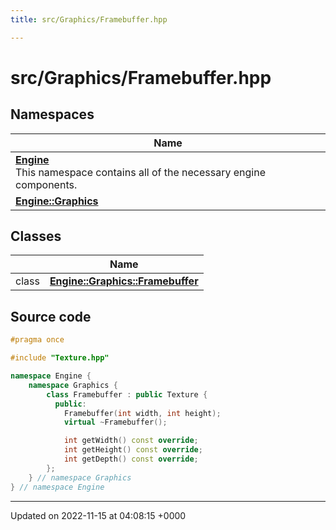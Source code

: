 ```yaml
---
title: src/Graphics/Framebuffer.hpp

---
```


# src/Graphics/Framebuffer.hpp



## Namespaces

| Name           |
| -------------- |
| **[Engine](/namespaces/namespaceEngine.md)** <br>This namespace contains all of the necessary engine components.  |
| **[Engine::Graphics](/namespaces/namespaceEngine_1_1Graphics.md)**  |

## Classes

|                | Name           |
| -------------- | -------------- |
| class | **[Engine::Graphics::Framebuffer](/classes/classEngine_1_1Graphics_1_1Framebuffer.md)**  |




## Source code

```cpp
#pragma once

#include "Texture.hpp"

namespace Engine {
    namespace Graphics {
        class Framebuffer : public Texture {
          public:
            Framebuffer(int width, int height);
            virtual ~Framebuffer();

            int getWidth() const override;
            int getHeight() const override;
            int getDepth() const override;
        };
    } // namespace Graphics
} // namespace Engine
```


-------------------------------

Updated on 2022-11-15 at 04:08:15 +0000

